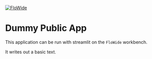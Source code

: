 [![FloWide](https://flowide.net/wp-content/uploads/2022/06/fw-logo.svg "Go to FloWide webpage")](https://flowide.net)

# Dummy Public App


This application can be run with streamlit on the `FloWide` workbench.

It writes out a basic text.
